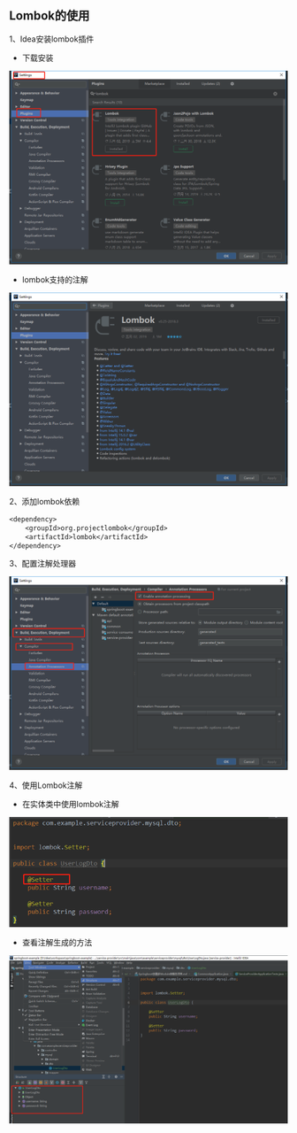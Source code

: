 ## Lombok的使用
1、Idea安装lombok插件
- 下载安装

<img src="https://raw.githubusercontent.com/DurianCoder/springboot-example/master/notes/imgs/lombok-plugin-install-20190803100053.png"/>

- lombok支持的注解

<img src="https://raw.githubusercontent.com/DurianCoder/springboot-example/master/notes/imgs/lombok-support-annotationo-20190803100711.png"/>

2、添加lombok依赖
```
<dependency>
    <groupId>org.projectlombok</groupId>
    <artifactId>lombok</artifactId>
</dependency>
```

3、配置注解处理器

<img src="https://raw.githubusercontent.com/DurianCoder/springboot-example/master/notes/imgs/lombok-compile-config-20190803100304.png"/>

4、使用Lombok注解
- 在实体类中使用lombok注解

<img src="https://raw.githubusercontent.com/DurianCoder/springboot-example/master/notes/imgs/lombok-demo-20190803100403.png"/>

- 查看注解生成的方法

<img src="https://raw.githubusercontent.com/DurianCoder/springboot-example/master/notes/imgs/lombok-generator-method-20190803100541.png"/>
